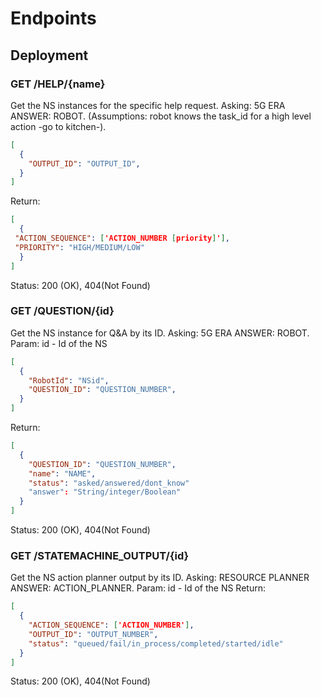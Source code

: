 # Endpoints

## Deployment


### GET /HELP/{name} 
Get the NS instances for the specific help request. Asking: 5G ERA ANSWER: ROBOT.
(Assumptions: robot knows the task_id for a high level action -go to kitchen-).

```json
[
  {
    "OUTPUT_ID": "OUTPUT_ID",
  }
]
```


Return: 
```json
[
  {
 "ACTION_SEQUENCE": ['ACTION_NUMBER [priority]'],
 "PRIORITY": "HIGH/MEDIUM/LOW"
  }
]
```
Status: 200 (OK), 404(Not Found)

### GET /QUESTION/{id} 
Get the NS instance for Q&A by its ID. Asking: 5G ERA ANSWER: ROBOT.
Param: id - Id of the NS

```json
[
  {
    "RobotId": "NSid",
    "QUESTION_ID": "QUESTION_NUMBER",
  }
]
```

Return: 
```json
[
  {
    "QUESTION_ID": "QUESTION_NUMBER",
    "name": "NAME",
    "status": "asked/answered/dont_know"
    "answer": "String/integer/Boolean"
  }
]
```

Status: 200 (OK), 404(Not Found)


### GET /STATEMACHINE_OUTPUT/{id} 
Get the NS action planner output by its ID. Asking: RESOURCE PLANNER ANSWER: ACTION_PLANNER.
Param: id - Id of the NS
Return: 
```json
[
  {
    "ACTION_SEQUENCE": ['ACTION_NUMBER'],
    "OUTPUT_ID": "OUTPUT_NUMBER",
    "status": "queued/fail/in_process/completed/started/idle"
  }
]
```

Status: 200 (OK), 404(Not Found)
